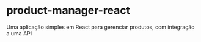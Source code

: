 # product-manager-react
Uma aplicação simples em React para gerenciar produtos, com integração a uma API 
